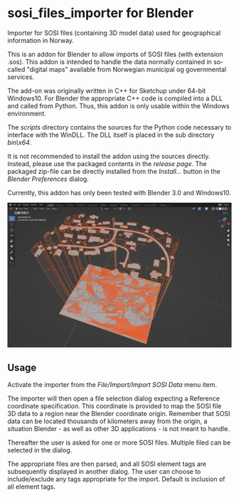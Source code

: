 # sosi_files_importer for Blender
Importer for SOSI files (containing 3D model data) used for geographical information in Norway.

This is an addon for Blender to allow imports of SOSI files (with extension .sos). This addon is intended to handle the data normally contained in so-called 
"digital maps" available from Norwegian municipal og governmental services.

The add-on was originally written in C++ for Sketchup under 64-bit Windows10. For Blender the appropriate C++ code is compiled into a DLL and called from Python. Thus, this addon is only usable within the Windows environment.

The *scripts* directory contains the sources for the Python code necessary to interface with the WinDLL. The DLL itself is placed in the sub directory *bin\x64*.

It is not recommended to install the addon using the sources directly. Instead, please use the packaged contents in the *release page*. The packaged zip-file can be directly installed from the *Install...* button in the *Blender Preferences* dialog.

Currently, this addon has only been tested with Blender 3.0 and Windows10.

![Example import](/images/ImportExample_0.png)

## Usage

Activate the importer from the *File/Import/Import SOSI Data* menu item.

The importer will then open a file selection dialog expecting a Reference coordinate specification. This coordinate is provided to map the SOSI file 3D data to a region near the Blender coordinate origin. Remember that SOSI data can be located thousands of kilometers away from the origin, a situation Blender - as well as other 3D applications - is not meant to handle.

Thereafter the user is asked for one or more SOSI files. Multiple filed can be selected in the dialog.

The appropriate files are then parsed, and all SOSI element tags are subsequently displayed in another dialog. The user can choose to include/exclude any tags appropriate for the import. Default is inclusion of all element tags.
